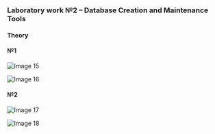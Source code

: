 ### Laboratory work №2 – Database Creation and Maintenance Tools

#### Theory

#### №1

![Image 15](https://github.com/AnastasiaFAF172/SQL/raw/images/15.png)

![Image 16](https://github.com/AnastasiaFAF172/SQL/raw/images/16.png)

#### №2 


![Image 17](https://github.com/AnastasiaFAF172/SQL/raw/images/17.png)


![Image 18](https://github.com/AnastasiaFAF172/SQL/raw/images/18.png)
